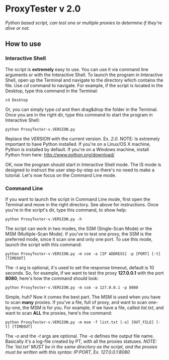 # ProxyTester v 2.0 #

_Python based script, can test one or multiple proxies to determine if they're alive or not._

## How to use ##

### Interactive Shell ###

The script is __extremely__ easy to use. You can use it via command line arguments or with the Interactive Shell.
To launch the program in Interactive Shell, open up the Terminal and navigate to the directory which contains the
file. Use _cd_ command to navigate. For example, if the script is located in the Desktop, type this command in the 
Terminal:

    cd Desktop
    
Or, you can simply type _cd_ and then drag&drop the folder in the Terminal. Once you are in the right dir, type 
this command to start the program in Interactive Shell:

    python ProxyTester-v.VERSION.py
    
Replace the _VERSION_ with the current version. Ex. _2.0_. NOTE: Is extremely important to have Python installed. If 
you're on a Linux/OS X machine, Python is installed by default. If you're on a Windows machine, install Python from 
here: http://www.python.org/download/

OK, now the program should start in Interactive Shell mode. The IS mode is designed to instruct the user step-by-step
so there's no need to make a tutorial. Let's now focus on the Command Line mode.

### Command Line ###

If you want to launch the script in Command Line mode, first open the Terminal and move in the right directory.
See above for instructions. Once you're in the script's dir, type this command, to show help:

    python ProxyTester-v.VERSION.py -h
    
The script can work in two modes, the SSM (Single-Scan Mode) or the MSM (Multiple-Scan Mode). If you've to test one proxy,
the SSM is the preferred mode, since it scan one and only one port. To use this mode, launch the script with this command:

    python ProxyTester-v.VERSION.py -m ssm -a [IP ADDRESS] -p [PORT] [-t] [TIMEOUT]
    
The _-t_ arg is optional, it's used to set the response timeout, default is 10 seconds. So, for example, if we want to test
the proxy __127.0.0.1__ with the port __8080__, here's how the command should look:

    python ProxyTester-v.VERSION.py -m ssm -a 127.0.0.1 -p 8080
    
Simple, huh? Now it comes the best part. The MSM is used when you have to scan __many__ proxies. If you've a file, full of proxy,
and want to scan one-by-one, the MSM is for you. For example, if we have a file, called _list.txt_, and want to scan __ALL__ the proxies,
here's the command:

    python ProxyTester-v.VERSION.py -m msm -f list.txt [-o] [OUT_FILE] [-t] [TIMEOUT]
    
The _-o_ and the _-t_ args are optional. The _-o_ defines the output file name. Basically it's a log-file created by PT, with all the proxies statuses.
_NOTE: The 'list.txt' MUST be in the same directory as the script, and the proxies must be written with this syntax: IP:PORT, Ex. 127.0.0.1:8080_

